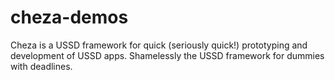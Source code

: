 # cheza-demos
Cheza is a USSD framework for quick (seriously quick!) prototyping and development of USSD apps. Shamelessly the USSD framework for dummies with deadlines.
